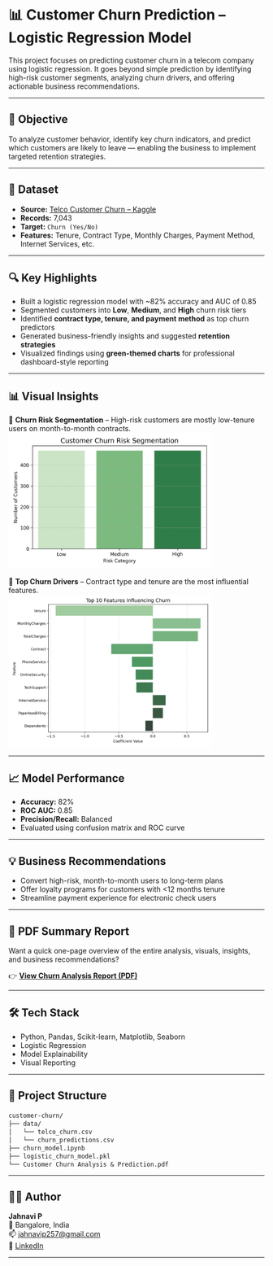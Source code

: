 # 📊 Customer Churn Prediction – Logistic Regression Model

This project focuses on predicting customer churn in a telecom company using logistic regression. It goes beyond simple prediction by identifying high-risk customer segments, analyzing churn drivers, and offering actionable business recommendations.

---

## 🎯 Objective

To analyze customer behavior, identify key churn indicators, and predict which customers are likely to leave — enabling the business to implement targeted retention strategies.

---

## 🧾 Dataset

- **Source:** [Telco Customer Churn – Kaggle](https://www.kaggle.com/datasets/blastchar/telco-customer-churn)
- **Records:** 7,043
- **Target:** `Churn (Yes/No)`
- **Features:** Tenure, Contract Type, Monthly Charges, Payment Method, Internet Services, etc.

---

## 🔍 Key Highlights

- Built a logistic regression model with ~82% accuracy and AUC of 0.85
- Segmented customers into **Low**, **Medium**, and **High** churn risk tiers
- Identified **contract type, tenure, and payment method** as top churn predictors
- Generated business-friendly insights and suggested **retention strategies**
- Visualized findings using **green-themed charts** for professional dashboard-style reporting

---

## 📊 Visual Insights

📌 **Churn Risk Segmentation** – High-risk customers are mostly low-tenure users on month-to-month contracts.
<img src="outputs/churn_risk_segmentation.png" width="400"/>  


📌 **Top Churn Drivers** – Contract type and tenure are the most influential features.   
<img src="outputs/feature_importance.png" width="400"/>  


---

## 📈 Model Performance

- **Accuracy:** 82%
- **ROC AUC:** 0.85
- **Precision/Recall:** Balanced
- Evaluated using confusion matrix and ROC curve

---

## 💡 Business Recommendations

- Convert high-risk, month-to-month users to long-term plans
- Offer loyalty programs for customers with <12 months tenure
- Streamline payment experience for electronic check users

---

## 📄 PDF Summary Report

Want a quick one-page overview of the entire analysis, visuals, insights, and business recommendations?

👉 [**View Churn Analysis Report (PDF)**](https://github.com/jan257/churn-analytics-business-case/blob/main/Customer%20Churn%20Analysis%20%26%20Prediction.pdf)

---

## 🛠 Tech Stack

- Python, Pandas, Scikit-learn, Matplotlib, Seaborn
- Logistic Regression
- Model Explainability
- Visual Reporting

---

## 📁 Project Structure

```
customer-churn/
├── data/
│   └── telco_churn.csv
│   └── churn_predictions.csv
├── churn_model.ipynb
├── logistic_churn_model.pkl
└── Customer Churn Analysis & Prediction.pdf

```
---

## 👩‍💻 Author

**Jahnavi P**  
📍 Bangalore, India  
📫 [jahnavip257@gmail.com](mailto:jahnavip257@gmail.com)  
🔗 [LinkedIn](https://www.linkedin.com/in/jahnavi-p-a68788233) 

---

